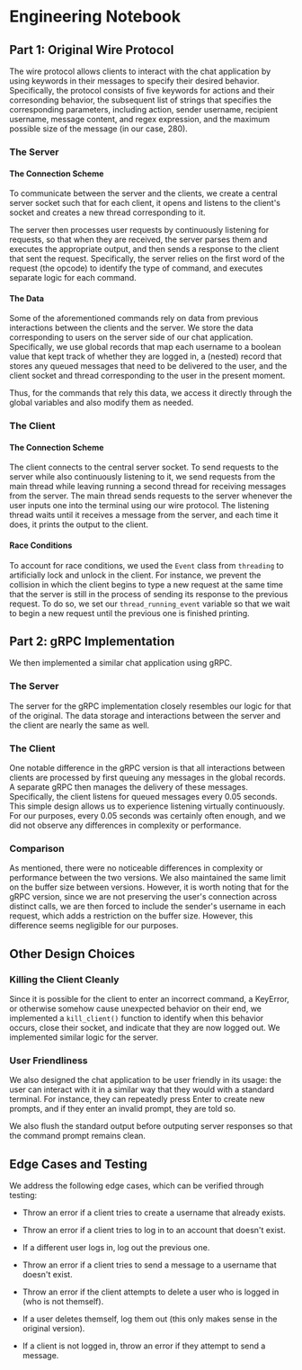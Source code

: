 # Engineering Notebook

## Part 1: Original Wire Protocol

The wire protocol allows clients to interact with the chat application by using keywords in their messages to specify their desired behavior. Specifically, the protocol consists of five keywords for actions and their corresonding behavior, the subsequent list of strings that specifies the corresponding parameters, including action, sender username, recipient username, message content, and regex expression, and the maximum possible size of the message (in our case, 280).

### The Server

#### The Connection Scheme

To communicate between the server and the clients, we create a central server socket such that for each client, it opens and listens to the client's socket and creates a new thread corresponding to it. 

The server then processes user requests by continuously listening for requests, so that when they are received, the server parses them and executes the appropriate output, and then sends a response to the client that sent the request. Specifically, the server relies on the first word of the request (the opcode) to identify the type of command, and executes separate logic for each command.

#### The Data

Some of the aforementioned commands rely on data from previous interactions between the clients and the server. We store the data corresponding to users on the server side of our chat application. Specifically, we use global records that map each username to a boolean value that kept track of whether they are logged in, a (nested) record that stores any queued messages that need to be delivered to the user, and the client socket and thread corresponding to the user in the present moment.

Thus, for the commands that rely this data, we access it directly through the global variables and also modify them as needed.

### The Client

#### The Connection Scheme

The client connects to the central server socket. To send requests to the server while also continuously listening to it, we send requests from the main thread while leaving running a second thread for receiving messages from the server. The main thread sends requests to the server whenever the user inputs one into the terminal using our wire protocol. The listening thread waits until it receives a message from the server, and each time it does, it prints the output to the client. 

#### Race Conditions

To account for race conditions, we used the `Event` class from `threading` to artificially lock and unlock in the client. For instance, we prevent the collision in which the client begins to type a new request at the same time that the server is still in the process of sending its response to the previous request. To do so, we set our `thread_running_event` variable so that we wait to begin a new request until the previous one is finished printing.

## Part 2: gRPC Implementation

We then implemented a similar chat application using gRPC. 

### The Server

The server for the gRPC implementation closely resembles our logic for that of the original. The data storage and interactions between the server and the client are nearly the same as well.

### The Client

One notable difference in the gRPC version is that all interactions between clients are processed by first queuing any messages in the global records. A separate gRPC then manages the delivery of these messages. Specifically, the client  listens for queued messages every 0.05 seconds. This simple design allows us to experience listening virtually continuously. For our purposes, every 0.05 seconds was certainly often enough, and we did not observe any differences in complexity or performance.

### Comparison

As mentioned, there were no noticeable differences in complexity or performance between the two versions. We also maintained the same limit on the buffer size between versions. However, it is worth noting that for the gRPC version, since we are not preserving the user's connection across distinct calls, we are then forced to include the sender's username in each request, which adds a restriction on the buffer size. However, this difference seems negligible for our purposes.

## Other Design Choices

### Killing the Client Cleanly

Since it is possible for the client to enter an incorrect command, a KeyError, or otherwise somehow cause unexpected behavior on their end, we implemented a `kill_client()` function to identify when this behavior occurs, close their socket, and indicate that they are now logged out. We implemented similar logic for the server.

### User Friendliness

We also designed the chat application to be user friendly in its usage: the user can interact with it in a similar way that they would with a standard terminal. For instance, they can repeatedly press Enter to create new prompts, and if they enter an invalid prompt, they are told so.

We also flush the standard output before outputing server responses so that the command prompt remains clean.

## Edge Cases and Testing

We address the following edge cases, which can be verified through testing:

- Throw an error if a client tries to create a username that already exists.

- Throw an error if a client tries to log in to an account that doesn't exist.

- If a different user logs in, log out the previous one.

- Throw an error if a client tries to send a message to a username that doesn't exist.

- Throw an error if the client attempts to delete a user who is logged in (who is not themself).

- If a user deletes themself, log them out (this only makes sense in the original version).

- If a client is not logged in, throw an error if they attempt to send a message.